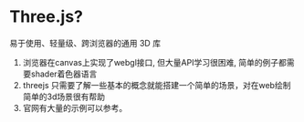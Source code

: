 # Three.js?

易于使用、轻量级、跨浏览器的通用 3D 库

1. 浏览器在canvas上实现了webgl接口, 但大量API学习很困难, 简单的例子都需要shader着色器语言
2. threejs 只需要了解一些基本的概念就能搭建一个简单的场景，对在web绘制简单的3d场景很有帮助
3. 官网有大量的示例可以参考。